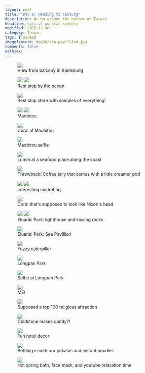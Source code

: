 ```yaml
---
layout: post
title: "Day 6: Heading to Taitung"
description: We go around the bottom of Taiwan
headline: Lots of coastal scenery
modified: 2015-12-30	
category: Taiwan
tags: [Taiwan]
imagefeature: day06/sea-pavillion.jpg
comments: false
mathjax:
---
```

<figure>
<a href='{{ site.url }}/images/day06/hotel-view.jpg'><img src='{{ site.url }}/images/day06/hotel-view.jpg'></a>
    <figcaption>View from balcony in Kaohsiung</figcaption>
</figure>

<figure>
<a href='{{ site.url }}/images/day06/rest-stop-huts.jpg'><img src='{{ site.url }}/images/day06/rest-stop-huts.jpg'></a>
<a href='{{ site.url }}/images/day06/rest-stop.jpg'><img src='{{ site.url }}/images/day06/rest-stop.jpg'></a>
    <figcaption>Rest stop by the ocean</figcaption>
</figure>

<figure>
<a href='{{ site.url }}/images/day06/samples.jpg'><img src='{{ site.url }}/images/day06/samples.jpg'></a>
    <figcaption>Rest stop store with samples of everything!</figcaption>
</figure>

<figure class="half">
<a href='{{ site.url }}/images/day06/maobitou1.jpg'><img src='{{ site.url }}/images/day06/maobitou1.jpg'></a>
<a href='{{ site.url }}/images/day06/maobitou2.jpg'><img src='{{ site.url }}/images/day06/maobitou2.jpg'></a>
    <figcaption>Maobitou</figcaption>
</figure>

<figure>
<a href='{{ site.url }}/images/day06/maobitou-coral.jpg'><img src='{{ site.url }}/images/day06/maobitou-coral.jpg'></a>
    <figcaption>Coral at Maobitou</figcaption>
</figure>

<figure>
<a href='{{ site.url }}/images/day06/maobitou-selfie.jpg'><img src='{{ site.url }}/images/day06/maobitou-selfie.jpg'></a>
    <figcaption>Maobitou selfie</figcaption>
</figure>

<figure>
<a href='{{ site.url }}/images/day06/clams-done.jpg'><img src='{{ site.url }}/images/day06/clams-done.jpg'></a>
    <figcaption>Lunch at a seafood place along the coast</figcaption>
</figure>

<figure>
<a href='{{ site.url }}/images/day06/coffee-jelly.jpg'><img src='{{ site.url }}/images/day06/coffee-jelly.jpg'></a>
    <figcaption>Throwback! Coffee jelly that comes with a little creamer pod</figcaption>
</figure>

<figure class="half">
<a href='{{ site.url }}/images/day06/ecstasy1.jpg'><img src='{{ site.url }}/images/day06/ecstasy1.jpg'></a>
<a href='{{ site.url }}/images/day06/ecstasy2.jpg'><img src='{{ site.url }}/images/day06/ecstasy2.jpg'></a>
    <figcaption>Interesting marketing</figcaption>
</figure>

<figure>
<a href='{{ site.url }}/images/day06/nixon.jpg'><img src='{{ site.url }}/images/day06/nixon.jpg'></a>
    <figcaption>Coral that's supposed to look like Nixon's head</figcaption>
</figure>

<figure class="half">
<a href='{{ site.url }}/images/day06/lighthouse.jpg'><img src='{{ site.url }}/images/day06/lighthouse.jpg'></a>
<a href='{{ site.url }}/images/day06/kissing-rocks.jpg'><img src='{{ site.url }}/images/day06/kissing-rocks.jpg'></a>
    <figcaption>Eluanbi Park: lighthouse and kissing rocks</figcaption>
</figure>

<figure>
<a href='{{ site.url }}/images/day06/sea-pavillion.jpg'><img src='{{ site.url }}/images/day06/sea-pavillion.jpg'></a>
    <figcaption>Eluanbi Park: Sea Pavillion</figcaption>
</figure>

<figure>
<a href='{{ site.url }}/images/day06/caterpillar.jpg'><img src='{{ site.url }}/images/day06/caterpillar.jpg'></a>
    <figcaption>Fuzzy caterpillar</figcaption>
</figure>

<figure>
<a href='{{ site.url }}/images/day06/longpan.jpg'><img src='{{ site.url }}/images/day06/longpan.jpg'></a>
    <figcaption>Longpan Park</figcaption>
</figure>

<figure>
<a href='{{ site.url }}/images/day06/longpan-selfie.jpg'><img src='{{ site.url }}/images/day06/longpan-selfie.jpg'></a>
    <figcaption>Selfie at Longpan Park</figcaption>
</figure>

<figure>
<a href='{{ site.url }}/images/day06/longpan-me.jpg'><img src='{{ site.url }}/images/day06/longpan-me.jpg'></a>
    <figcaption>ME!</figcaption>
</figure>

<figure>
<a href='{{ site.url }}/images/day06/religious.jpg'><img src='{{ site.url }}/images/day06/religious.jpg'></a>
    <figcaption>Supposed a top 100 religious attraction</figcaption>
</figure>

<figure>
<a href='{{ site.url }}/images/day06/coldstone-candy.jpg'><img src='{{ site.url }}/images/day06/coldstone-candy.jpg'></a>
    <figcaption>Coldstone makes candy?!</figcaption>
</figure>

<figure>
<a href='{{ site.url }}/images/day06/hotel-decor.jpg'><img src='{{ site.url }}/images/day06/hotel-decor.jpg'></a>
    <figcaption>Fun hotel decor</figcaption>
</figure>

<figure>
<a href='{{ site.url }}/images/day06/instant-noodles.jpg'><img src='{{ site.url }}/images/day06/instant-noodles.jpg'></a>
    <figcaption>Settling in with our yukatas and instant noodles</figcaption>
</figure>

<figure>
<a href='{{ site.url }}/images/day06/bath.jpg'><img src='{{ site.url }}/images/day06/bath.jpg'></a>
    <figcaption>Hot spring bath, face mask, and youtube relaxation time</figcaption>
</figure>

